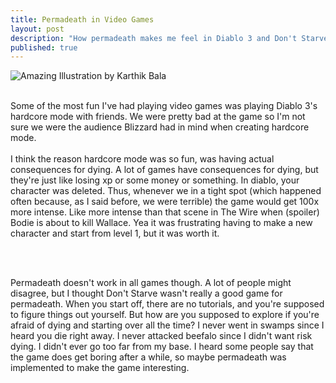 ```yaml
---
title: Permadeath in Video Games
layout: post
description: "How permadeath makes me feel in Diablo 3 and Don't Starve."
published: true
---
```


![Amazing Illustration by Karthik Bala](/img/permadeath.png)
</br>
</br>

Some of the most fun I've had playing video games was playing Diablo 3's hardcore mode with friends.  We were pretty bad at the game so I'm not sure we were the audience Blizzard had in mind when creating hardcore mode.  
</br>
I think the reason hardcore mode was so fun, was having actual consequences for dying.  A lot of games have consequences for dying, but they're just like losing xp or some money or something.  In diablo, your character was deleted.  Thus, whenever we in a tight spot (which happened often because, as I said before, we were terrible) the game would get 100x more intense.  Like more intense than that scene in The Wire when (spoiler) <span class="spoiler"> Bodie is about to kill Wallace</span>.  Yea it was frustrating having to make a new character and start from level 1, but it was worth it.  

</br>
</br>

Permadeath doesn't work in all games though.  A lot of people might disagree, but I thought Don't Starve wasn't really a good game for permadeath.  When you start off, there are no tutorials, and you're supposed to figure things out yourself.  But how are you supposed to explore if you're afraid of dying and starting over all the time?  I never went in swamps since I heard you die right away.  I never attacked beefalo since I didn't want risk dying.  I didn't ever go too far from my base.  I heard some people say that the game does get boring after a while, so maybe permadeath was implemented to make the game interesting.